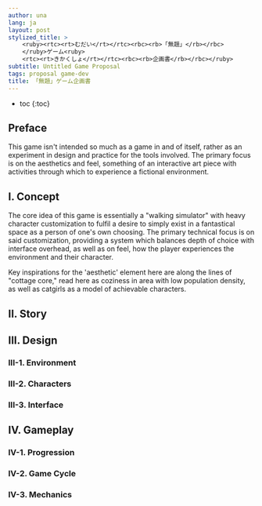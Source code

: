 ```yaml
---
author: una
lang: ja
layout: post
stylized_title: >
    <ruby><rtc><rt>むだい</rt></rtc><rbc><rb>「無題」</rb></rbc>
    </ruby>ゲーム<ruby>
    <rtc><rt>きかくしょ</rt></rtc><rbc><rb>企画書</rb></rbc></ruby>
subtitle: Untitled Game Proposal
tags: proposal game-dev
title: 「無題」ゲーム企画書
---
```


- toc
{:toc}

## Preface

This game isn't intended so much as a game in and of itself, rather as an experiment in design and practice for the tools involved. The primary focus is on the aesthetics and feel, something of an interactive art piece with activities through which to experience a fictional environment.

## I. Concept

The core idea of this game is essentially a "walking simulator" with heavy character customization to fulfil a desire to simply exist in a fantastical space as a person of one's own choosing. The primary technical focus is on said customization, providing a system which balances depth of choice with interface overhead, as well as on feel, how the player experiences the environment and their character.

Key inspirations for the 'aesthetic' element here are along the lines of "cottage core," read here as coziness in area with low population density, as well as catgirls as a model of achievable characters.

## II. Story



## III. Design

### III-1. Environment

### III-2. Characters

### III-3. Interface

## IV. Gameplay

### IV-1. Progression

### IV-2. Game Cycle

### IV-3. Mechanics
